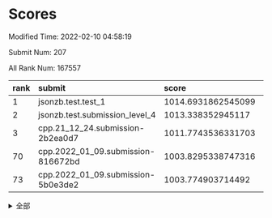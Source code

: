 # Scores

Modified Time: 2022-02-10 04:58:19

Submit Num: 207

All Rank Num: 167557

| rank |               submit               |       score        |       sigma        | pk_num |
| :--- | :--------------------------------- | :----------------- | :----------------- | :----- |
| 1    | jsonzb.test.test_1                 | 1014.6931862545099 | 0.8272981211949695 | 3241   |
| 2    | jsonzb.test.submission_level_4     | 1013.338352945117  | 0.797207900365902  | 3238   |
| 3    | cpp.21_12_24.submission-2b2ea0d7   | 1011.7743536331703 | 0.7924966326760835 | 3237   |
| 70   | cpp.2022_01_09.submission-816672bd | 1003.8295338747316 | 0.7223871645759599 | 3233   |
| 73   | cpp.2022_01_09.submission-5b0e3de2 | 1003.774903714492  | 0.7110996581056671 | 3235   |


<details>
<summary>全部</summary>

| rank |                 submit                 |       score        |       sigma        | pk_num |
| :--- | :------------------------------------- | :----------------- | :----------------- | :----- |
| 1    | jsonzb.test.test_1                     | 1014.6931862545099 | 0.8272981211949695 | 3241   |
| 2    | jsonzb.test.submission_level_4         | 1013.338352945117  | 0.797207900365902  | 3238   |
| 3    | cpp.21_12_24.submission-2b2ea0d7       | 1011.7743536331703 | 0.7924966326760835 | 3237   |
| 4    | gobigger.level_3.submission_level_3_8  | 1011.5486396885414 | 0.7703640801581755 | 3238   |
| 5    | gobigger.level_3.submission_level_3_36 | 1011.4362969359848 | 0.7763542140070732 | 3241   |
| 6    | gobigger.level_3.submission_level_3_42 | 1011.4219698333221 | 0.770433185189735  | 3235   |
| 7    | gobigger.level_3.submission_level_3_35 | 1011.3532246551047 | 0.7657144821618116 | 3236   |
| 8    | gobigger.level_3.submission_level_3_12 | 1011.0950745989494 | 0.7673718223321458 | 3237   |
| 9    | gobigger.level_3.submission_level_3_31 | 1011.0827207585614 | 0.781992678213613  | 3237   |
| 10   | gobigger.level_3.submission_level_3_10 | 1011.0324982164836 | 0.7806370260333548 | 3235   |
| 11   | gobigger.level_3.submission_level_3_15 | 1010.9320809260821 | 0.7518697890605868 | 3238   |
| 12   | gobigger.level_3.submission_level_3_34 | 1010.8627757613859 | 0.7893924984859663 | 3236   |
| 13   | gobigger.level_3.submission_level_3_28 | 1010.7517884210904 | 0.7487823231901636 | 3238   |
| 14   | gobigger.level_3.submission_level_3_30 | 1010.7227275976093 | 0.7650506949327176 | 3237   |
| 15   | gobigger.level_3.submission_level_3_46 | 1010.7045068078482 | 0.7541547132379526 | 3237   |
| 16   | gobigger.level_3.submission_level_3_7  | 1010.5922416249326 | 0.7884385022981427 | 3242   |
| 17   | gobigger.level_3.submission_level_3_2  | 1010.550332133114  | 0.75615070871134   | 3233   |
| 18   | gobigger.level_3.submission_level_3_0  | 1010.5439054466079 | 0.7739029948052495 | 3238   |
| 19   | gobigger.level_3.submission_level_3_18 | 1010.5396344460554 | 0.7483945149339382 | 3235   |
| 20   | gobigger.level_3.submission_level_3_49 | 1010.4162283491685 | 0.7645828894536828 | 3245   |
| 21   | gobigger.level_3.submission_level_3_26 | 1010.381926913528  | 0.775746144555757  | 3242   |
| 22   | gobigger.level_3.submission_level_3_20 | 1010.3554133622748 | 0.7671856957741622 | 3237   |
| 23   | gobigger.level_3.submission_level_3_19 | 1010.3472564776289 | 0.786466429202733  | 3235   |
| 24   | gobigger.level_3.submission_level_3_22 | 1010.3357984313664 | 0.7840892351960311 | 3238   |
| 25   | gobigger.level_3.submission_level_3_39 | 1010.2629016260544 | 0.7510568005198475 | 3242   |
| 26   | gobigger.level_3.submission_level_3_32 | 1010.2118171055098 | 0.7710098654104671 | 3244   |
| 27   | gobigger.level_3.submission_level_3_48 | 1010.1210223175297 | 0.7527355484143381 | 3236   |
| 28   | gobigger.level_3.submission_level_3_41 | 1010.0870044210828 | 0.766979484028594  | 3241   |
| 29   | gobigger.level_3.submission_level_3_45 | 1010.0074288084188 | 0.729498192681604  | 3236   |
| 30   | gobigger.level_3.submission_level_3_23 | 1009.9744094418613 | 0.753597194147481  | 3241   |
| 31   | gobigger.level_3.submission_level_3_44 | 1009.8280985527172 | 0.7617017504487138 | 3239   |
| 32   | gobigger.level_3.submission_level_3_1  | 1009.8073026048996 | 0.7622404909336599 | 3237   |
| 33   | gobigger.level_3.submission_level_3_25 | 1009.801898937466  | 0.7521408003296078 | 3236   |
| 34   | gobigger.level_3.submission_level_3_17 | 1009.7703267479483 | 0.7546961487541364 | 3235   |
| 35   | gobigger.level_3.submission_level_3_40 | 1009.6621301060097 | 0.751993704730632  | 3239   |
| 36   | gobigger.level_3.submission_level_3_24 | 1009.6416590262577 | 0.7623645475929353 | 3239   |
| 37   | gobigger.level_3.submission_level_3_29 | 1009.6370206275814 | 0.7472834191621055 | 3241   |
| 38   | gobigger.level_3.submission_level_3_43 | 1009.6211845117541 | 0.7597477846305357 | 3242   |
| 39   | gobigger.level_3.submission_level_3_27 | 1009.5593441303778 | 0.7575854735955019 | 3238   |
| 40   | gobigger.level_3.submission_level_3_33 | 1009.3557691457298 | 0.7488341692193924 | 3238   |
| 41   | gobigger.level_3.submission_level_3_13 | 1009.3493038321182 | 0.7313813311271867 | 3235   |
| 42   | gobigger.level_3.submission_level_3_37 | 1009.299143069616  | 0.758435952544779  | 3240   |
| 43   | gobigger.level_3.submission_level_3_3  | 1009.2737909018263 | 0.7386762035272003 | 3241   |
| 44   | gobigger.level_3.submission_level_3_5  | 1009.2141006408857 | 0.763604351519959  | 3237   |
| 45   | gobigger.level_3.submission_level_3_9  | 1009.0790657798675 | 0.7634829630079526 | 3234   |
| 46   | gobigger.level_3.submission_level_3_38 | 1009.0292180625457 | 0.7588863953571905 | 3237   |
| 47   | gobigger.level_3.submission_level_3_14 | 1008.9374356097363 | 0.7534851476376845 | 3238   |
| 48   | gobigger.level_3.submission_level_3_21 | 1008.7009815071108 | 0.7492490152667133 | 3239   |
| 49   | gobigger.level_3.submission_level_3_6  | 1008.6178500090824 | 0.7430495028541875 | 3235   |
| 50   | gobigger.level_3.submission_level_3_47 | 1008.6171893060587 | 0.7252390618623104 | 3238   |
| 51   | gobigger.level_3.submission_level_3_11 | 1008.5753008465084 | 0.7494182049577862 | 3237   |
| 52   | gobigger.level_3.submission_level_3_4  | 1008.5228362422525 | 0.7670223633965076 | 3236   |
| 53   | gobigger.level_3.submission_level_3_16 | 1008.3353861890732 | 0.7526283637388986 | 3239   |
| 54   | gobigger.level_1.submission_level_1_1  | 1005.3478400857887 | 0.7214783663225343 | 3237   |
| 55   | gobigger.level_1.submission_level_1_26 | 1004.8519896154386 | 0.72307665307378   | 3236   |
| 56   | gobigger.level_1.submission_level_1_21 | 1004.7273430021406 | 0.7157184254580097 | 3241   |
| 57   | gobigger.level_1.submission_level_1_18 | 1004.5462702942079 | 0.7296546108632737 | 3237   |
| 58   | gobigger.level_1.submission_level_1_41 | 1004.5443722391116 | 0.7124309284491988 | 3240   |
| 59   | gobigger.level_1.submission_level_1_28 | 1004.5042501731566 | 0.725549986012391  | 3246   |
| 60   | gobigger.level_1.submission_level_1_48 | 1004.246946286086  | 0.7109040372291179 | 3237   |
| 61   | gobigger.level_1.submission_level_1_10 | 1004.1589299901649 | 0.7217905195391867 | 3239   |
| 62   | gobigger.level_1.submission_level_1_19 | 1004.1382211844552 | 0.7229111839011172 | 3236   |
| 63   | gobigger.level_1.submission_level_1_5  | 1004.1209919214584 | 0.7172265558501345 | 3234   |
| 64   | gobigger.level_1.submission_level_1_44 | 1004.1158594146166 | 0.7192513806351701 | 3242   |
| 65   | gobigger.level_1.submission_level_1_12 | 1004.0419360697572 | 0.7170561828581774 | 3237   |
| 66   | gobigger.level_1.submission_level_1_17 | 1003.9803511857646 | 0.7181313980192872 | 3235   |
| 67   | gobigger.level_1.submission_level_1_39 | 1003.9633457596864 | 0.7094761894538127 | 3238   |
| 68   | gobigger.level_1.submission_level_1_7  | 1003.8950982048829 | 0.7139533618354743 | 3236   |
| 69   | gobigger.level_1.submission_level_1_20 | 1003.844658918447  | 0.7199575528575861 | 3240   |
| 70   | cpp.2022_01_09.submission-816672bd     | 1003.8295338747316 | 0.7223871645759599 | 3233   |
| 71   | gobigger.level_1.submission_level_1_31 | 1003.8108962077563 | 0.7345415091892441 | 3235   |
| 72   | gobigger.level_1.submission_level_1_33 | 1003.8089042072935 | 0.7153525595772503 | 3239   |
| 73   | cpp.2022_01_09.submission-5b0e3de2     | 1003.774903714492  | 0.7110996581056671 | 3235   |
| 74   | gobigger.level_1.submission_level_1_29 | 1003.7309693743696 | 0.7147670243491557 | 3236   |
| 75   | gobigger.level_1.submission_level_1_16 | 1003.7241721858642 | 0.7079830683589537 | 3243   |
| 76   | gobigger.level_1.submission_level_1_49 | 1003.7128840751346 | 0.721383316901952  | 3238   |
| 77   | gobigger.level_1.submission_level_1_35 | 1003.6899911728088 | 0.7156207965374236 | 3239   |
| 78   | gobigger.level_1.submission_level_1_6  | 1003.5592668769909 | 0.713755729712364  | 3238   |
| 79   | gobigger.level_1.submission_level_1_11 | 1003.3037755374478 | 0.7151444004741127 | 3240   |
| 80   | gobigger.level_1.submission_level_1_3  | 1003.2693934867132 | 0.7102734718657352 | 3239   |
| 81   | gobigger.level_1.submission_level_1_30 | 1003.2562209989009 | 0.7195170375606793 | 3239   |
| 82   | gobigger.level_1.submission_level_1_13 | 1003.249017117002  | 0.7137938638188509 | 3240   |
| 83   | gobigger.level_1.submission_level_1_27 | 1003.2422394169098 | 0.717238475518935  | 3235   |
| 84   | gobigger.level_1.submission_level_1_8  | 1003.2391223912537 | 0.7160003583062701 | 3240   |
| 85   | gobigger.level_1.submission_level_1_23 | 1003.2351849694477 | 0.7250594255048907 | 3242   |
| 86   | gobigger.level_1.submission_level_1_38 | 1003.1765113353547 | 0.7283001168355988 | 3243   |
| 87   | gobigger.level_1.submission_level_1_46 | 1003.0844657766925 | 0.7140511020587595 | 3240   |
| 88   | gobigger.level_1.submission_level_1_14 | 1003.0758758388779 | 0.7222927991454348 | 3238   |
| 89   | gobigger.level_1.submission_level_1_2  | 1003.0633267350772 | 0.7088315098169633 | 3237   |
| 90   | gobigger.level_1.submission_level_1_0  | 1003.0580293812567 | 0.7133967322095058 | 3240   |
| 91   | gobigger.level_1.submission_level_1_4  | 1003.0054351551362 | 0.7170502433073185 | 3238   |
| 92   | gobigger.level_1.submission_level_1_9  | 1002.9576137827312 | 0.7178368412367524 | 3242   |
| 93   | gobigger.level_1.submission_level_1_32 | 1002.8796823541816 | 0.7169949117839494 | 3238   |
| 94   | gobigger.level_1.submission_level_1_37 | 1002.865811323536  | 0.7074889423095079 | 3230   |
| 95   | gobigger.level_1.submission_level_1_43 | 1002.8065178496456 | 0.72740244290095   | 3238   |
| 96   | gobigger.level_1.submission_level_1_25 | 1002.7702011005217 | 0.7175012656708395 | 3235   |
| 97   | gobigger.level_1.submission_level_1_40 | 1002.7653634792342 | 0.7267344561704714 | 3236   |
| 98   | gobigger.level_1.submission_level_1_24 | 1002.7078115479721 | 0.7196629804892773 | 3235   |
| 99   | gobigger.level_1.submission_level_1_42 | 1002.5080735829835 | 0.7100555621652936 | 3235   |
| 100  | gobigger.level_1.submission_level_1_45 | 1002.4816637359244 | 0.7073323612126197 | 3239   |
| 101  | gobigger.level_1.submission_level_1_36 | 1002.4698228528598 | 0.712958203468303  | 3240   |
| 102  | gobigger.level_1.submission_level_1_15 | 1002.3407526737387 | 0.7195561037496406 | 3238   |
| 103  | gobigger.level_1.submission_level_1_22 | 1002.3277347973941 | 0.7091307009563633 | 3236   |
| 104  | gobigger.level_1.submission_level_1_34 | 1002.3077155530121 | 0.7141989034682146 | 3234   |
| 105  | gobigger.level_1.submission_level_1_47 | 1000.6310883799814 | 0.7105271489272063 | 3240   |
| 106  | gobigger.random.submission_random_42   | 997.9982833981954  | 0.7092673580057988 | 3239   |
| 107  | gobigger.random.submission_random_16   | 996.9615874909346  | 0.7068144323960273 | 3229   |
| 108  | gobigger.random.submission_random_41   | 996.74376531951    | 0.7068712852888824 | 3239   |
| 109  | gobigger.random.submission_random_32   | 996.7138897886628  | 0.6992655477669449 | 3238   |
| 110  | gobigger.random.submission_random_21   | 996.7111765560717  | 0.7071058919777286 | 3241   |
| 111  | gobigger.random.submission_random_14   | 996.6755572302058  | 0.7121597261770952 | 3239   |
| 112  | gobigger.random.submission_random_24   | 996.4685353629658  | 0.7191273427712451 | 3237   |
| 113  | gobigger.random.submission_random_0    | 996.4339022621755  | 0.7125064183606392 | 3242   |
| 114  | gobigger.random.submission_random_29   | 996.3438683676998  | 0.704970491004345  | 3237   |
| 115  | gobigger.random.submission_random_27   | 996.2796969326129  | 0.7127780911932751 | 3237   |
| 116  | gobigger.random.submission_random_2    | 996.1481686120358  | 0.7117292082154295 | 3236   |
| 117  | gobigger.random.submission_random_12   | 996.1194142572185  | 0.7176435671540782 | 3237   |
| 118  | gobigger.random.submission_random_33   | 996.0381670890846  | 0.71020771600428   | 3237   |
| 119  | gobigger.random.submission_random_23   | 995.9914985687374  | 0.7138000432774645 | 3235   |
| 120  | gobigger.random.submission_random_37   | 995.9614262174056  | 0.7087887971939798 | 3237   |
| 121  | gobigger.random.submission_random_7    | 995.8556851510739  | 0.715553783586103  | 3238   |
| 122  | gobigger.random.submission_random_36   | 995.8513588460646  | 0.7032776550160427 | 3240   |
| 123  | gobigger.random.submission_random_30   | 995.8190974588508  | 0.7130445628976733 | 3245   |
| 124  | gobigger.random.submission_random_8    | 995.8173498213814  | 0.7227981342251671 | 3236   |
| 125  | gobigger.random.submission_random_11   | 995.7816535845401  | 0.7178195454798779 | 3237   |
| 126  | gobigger.random.submission_random_39   | 995.7684377575606  | 0.70239947010586   | 3237   |
| 127  | gobigger.random.submission_random_46   | 995.7621549961983  | 0.711274307131763  | 3241   |
| 128  | gobigger.random.submission_random_31   | 995.7528800536401  | 0.7108413028542371 | 3238   |
| 129  | gobigger.random.submission_random_40   | 995.752591172067   | 0.7173102040811963 | 3237   |
| 130  | gobigger.random.submission_random_43   | 995.7331180468019  | 0.7096728678100314 | 3236   |
| 131  | gobigger.random.submission_random_28   | 995.7306161165312  | 0.7204071758873418 | 3235   |
| 132  | gobigger.random.submission_random_48   | 995.6979090707383  | 0.7181295193437265 | 3237   |
| 133  | gobigger.random.submission_random_17   | 995.6136448238522  | 0.7057318998702344 | 3240   |
| 134  | gobigger.random.submission_random_5    | 995.6064112293417  | 0.7067210701110834 | 3242   |
| 135  | gobigger.random.submission_random_22   | 995.6017047002671  | 0.7185429921715483 | 3238   |
| 136  | gobigger.random.submission_random_6    | 995.5722428324276  | 0.7002254820089445 | 3241   |
| 137  | gobigger.random.submission_random_38   | 995.5259375770474  | 0.7022358601564618 | 3233   |
| 138  | gobigger.random.submission_random_4    | 995.5082964387597  | 0.7136354394083376 | 3240   |
| 139  | gobigger.random.submission_random_9    | 995.4214068927447  | 0.7186487653273981 | 3241   |
| 140  | gobigger.random.submission_random_35   | 995.3766475371173  | 0.7110968787267383 | 3238   |
| 141  | gobigger.random.submission_random_47   | 995.3372161682574  | 0.713337926783548  | 3229   |
| 142  | gobigger.random.submission_random_15   | 995.3267798983032  | 0.7118431556573911 | 3239   |
| 143  | gobigger.random.submission_random_18   | 995.2716770388714  | 0.7292903984450483 | 3236   |
| 144  | gobigger.random.submission_random_34   | 995.1888530909255  | 0.708687025752815  | 3237   |
| 145  | gobigger.random.submission_random_19   | 995.1450949677368  | 0.7296256946942227 | 3236   |
| 146  | gobigger.random.submission_random_3    | 995.1156550313411  | 0.710583493767778  | 3237   |
| 147  | gobigger.random.submission_random_10   | 995.1088914772295  | 0.7110625197688838 | 3236   |
| 148  | gobigger.random.submission_random_49   | 995.1049278614943  | 0.7190774137523227 | 3237   |
| 149  | gobigger.random.submission_random_1    | 995.0895618488399  | 0.7263238243990182 | 3239   |
| 150  | gobigger.random.submission_random_26   | 995.0872011860788  | 0.7276749764225201 | 3238   |
| 151  | gobigger.random.submission_random_44   | 995.0841031112737  | 0.714593419705323  | 3236   |
| 152  | gobigger.random.submission_random_13   | 994.9900523764987  | 0.7030809232544699 | 3238   |
| 153  | gobigger.random.submission_random_45   | 994.9187300039528  | 0.7108252385348462 | 3236   |
| 154  | gobigger.random.submission_random_20   | 994.8882699972582  | 0.7219180174725639 | 3240   |
| 155  | gobigger.random.submission_random_25   | 994.4698394013736  | 0.7077590018288893 | 3237   |
| 156  | gobigger.level_2.submission_level_2_40 | 993.6864299455818  | 0.7176128248776691 | 3240   |
| 157  | gobigger.level_2.submission_level_2_48 | 993.5444012756386  | 0.7410794729527195 | 3238   |
| 158  | gobigger.level_2.submission_level_2_12 | 993.4601904032119  | 0.7438518356602433 | 3238   |
| 159  | gobigger.level_2.submission_level_2_32 | 993.2871482217448  | 0.7456881759593915 | 3245   |
| 160  | gobigger.level_2.submission_level_2_21 | 993.226304029184   | 0.7391074875477299 | 3240   |
| 161  | gobigger.level_2.submission_level_2_25 | 993.2229502781238  | 0.7361559927060062 | 3234   |
| 162  | gobigger.level_2.submission_level_2_38 | 993.1304646638625  | 0.7277711825668988 | 3243   |
| 163  | gobigger.level_2.submission_level_2_37 | 993.122287310926   | 0.7440215840771823 | 3235   |
| 164  | gobigger.level_2.submission_level_2_42 | 993.0545608220164  | 0.7467571517342585 | 3238   |
| 165  | gobigger.level_2.submission_level_2_15 | 992.803007706265   | 0.7357354069357814 | 3236   |
| 166  | gobigger.level_2.submission_level_2_22 | 992.7784164017272  | 0.743027186915181  | 3239   |
| 167  | gobigger.level_2.submission_level_2_9  | 992.7519850357733  | 0.7339549877051337 | 3237   |
| 168  | gobigger.level_2.submission_level_2_35 | 992.5929808488486  | 0.7419002809704387 | 3238   |
| 169  | gobigger.level_2.submission_level_2_0  | 992.5279604623807  | 0.7250118870520863 | 3234   |
| 170  | gobigger.level_2.submission_level_2_10 | 992.4900120858941  | 0.744400323989707  | 3241   |
| 171  | gobigger.level_2.submission_level_2_5  | 992.4317489615913  | 0.7500457094911828 | 3237   |
| 172  | gobigger.level_2.submission_level_2_11 | 992.4194049473662  | 0.7409133163963915 | 3235   |
| 173  | gobigger.level_2.submission_level_2_44 | 992.3908110065798  | 0.7447568950503018 | 3243   |
| 174  | gobigger.level_2.submission_level_2_33 | 992.3209417933662  | 0.7329151103255824 | 3242   |
| 175  | gobigger.level_2.submission_level_2_13 | 992.1419124768921  | 0.7420401746240064 | 3235   |
| 176  | gobigger.level_2.submission_level_2_6  | 992.1020457944558  | 0.7541643544121502 | 3237   |
| 177  | gobigger.level_2.submission_level_2_43 | 992.0737686123002  | 0.738866276753872  | 3237   |
| 178  | gobigger.level_2.submission_level_2_46 | 992.04244054958    | 0.7441271278439917 | 3239   |
| 179  | gobigger.level_2.submission_level_2_17 | 991.9661444422636  | 0.7413609059419684 | 3239   |
| 180  | gobigger.level_2.submission_level_2_49 | 991.9246411383629  | 0.7701566458519055 | 3240   |
| 181  | gobigger.level_2.submission_level_2_36 | 991.9158441632158  | 0.7409064526552893 | 3236   |
| 182  | gobigger.level_2.submission_level_2_26 | 991.8618250692444  | 0.7332800873542301 | 3234   |
| 183  | gobigger.level_2.submission_level_2_7  | 991.7986278574253  | 0.74472464376794   | 3236   |
| 184  | gobigger.level_2.submission_level_2_2  | 991.7448076328014  | 0.7343547655465913 | 3235   |
| 185  | gobigger.level_2.submission_level_2_14 | 991.6931571960333  | 0.7599847857527506 | 3237   |
| 186  | gobigger.level_2.submission_level_2_4  | 991.6545627488163  | 0.7274992086406442 | 3239   |
| 187  | gobigger.level_2.submission_level_2_31 | 991.6387883731735  | 0.7363108210131427 | 3238   |
| 188  | gobigger.level_2.submission_level_2_16 | 991.6140701866292  | 0.7452280192481164 | 3237   |
| 189  | gobigger.level_2.submission_level_2_20 | 991.5390658567019  | 0.7584260444246349 | 3232   |
| 190  | gobigger.level_2.submission_level_2_29 | 991.5321355785583  | 0.7388604058801718 | 3236   |
| 191  | gobigger.level_2.submission_level_2_45 | 991.5171569648667  | 0.7774588208542138 | 3240   |
| 192  | gobigger.level_2.submission_level_2_27 | 991.5069685545568  | 0.7590813863886121 | 3242   |
| 193  | gobigger.level_2.submission_level_2_3  | 991.4998311118118  | 0.7469895226226366 | 3237   |
| 194  | gobigger.level_2.submission_level_2_47 | 991.383837489765   | 0.7465442918619923 | 3237   |
| 195  | gobigger.level_2.submission_level_2_23 | 991.2992798670692  | 0.742627976241287  | 3238   |
| 196  | gobigger.level_2.submission_level_2_39 | 991.2438560147451  | 0.7521588678099805 | 3238   |
| 197  | gobigger.level_2.submission_level_2_19 | 991.2234472660963  | 0.7632959910709368 | 3235   |
| 198  | gobigger.level_2.submission_level_2_18 | 991.1318114463895  | 0.774674169592337  | 3236   |
| 199  | gobigger.level_2.submission_level_2_1  | 990.9743166491795  | 0.7573655766936936 | 3237   |
| 200  | gobigger.level_2.submission_level_2_34 | 990.9176246257831  | 0.7427948981569987 | 3235   |
| 201  | gobigger.level_2.submission_level_2_24 | 990.8801875904982  | 0.7559457870223616 | 3238   |
| 202  | gobigger.level_2.submission_level_2_8  | 990.8385219255525  | 0.7732168185180249 | 3241   |
| 203  | gobigger.level_2.submission_level_2_41 | 990.8170559814475  | 0.7558734324346942 | 3239   |
| 204  | gobigger.level_2.submission_level_2_30 | 990.7859950497229  | 0.7542991806953149 | 3239   |
| 205  | gobigger.level_2.submission_level_2_28 | 990.5696657954371  | 0.7588321327105595 | 3233   |
| 206  | gobigger.none.submission_none_1        | 979.5428440876368  | 1.2167060096173115 | 3237   |
| 207  | gobigger.none.submission_none_0        | 977.4460051551006  | 1.2422724749474798 | 3238   |

</details>